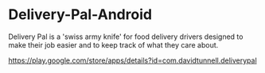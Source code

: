 Delivery-Pal-Android
====================

Delivery Pal is a 'swiss army knife' for food delivery drivers designed to make their job easier and to keep track of what they care about.

https://play.google.com/store/apps/details?id=com.davidtunnell.deliverypal
